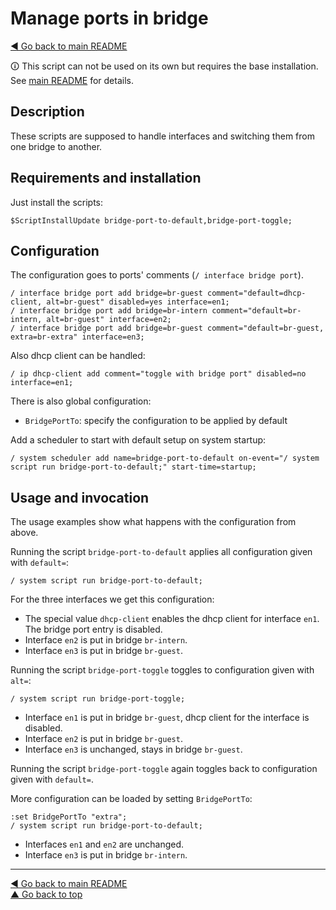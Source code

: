 Manage ports in bridge
======================

[◀ Go back to main README](../README.md)

🛈 This script can not be used on its own but requires the base installation.
See [main README](../README.md) for details.

Description
-----------

These scripts are supposed to handle interfaces and switching them from
one bridge to another.

Requirements and installation
-----------------------------

Just install the scripts:

    $ScriptInstallUpdate bridge-port-to-default,bridge-port-toggle;

Configuration
-------------

The configuration goes to ports' comments (`/ interface bridge port`).

    / interface bridge port add bridge=br-guest comment="default=dhcp-client, alt=br-guest" disabled=yes interface=en1;
    / interface bridge port add bridge=br-intern comment="default=br-intern, alt=br-guest" interface=en2;
    / interface bridge port add bridge=br-guest comment="default=br-guest, extra=br-extra" interface=en3;

Also dhcp client can be handled:

    / ip dhcp-client add comment="toggle with bridge port" disabled=no interface=en1;

There is also global configuration:

* `BridgePortTo`: specify the configuration to be applied by default

Add a scheduler to start with default setup on system startup:

    / system scheduler add name=bridge-port-to-default on-event="/ system script run bridge-port-to-default;" start-time=startup;

Usage and invocation
--------------------

The usage examples show what happens with the configuration from above.

Running the script `bridge-port-to-default` applies all configuration given
with `default=`:

    / system script run bridge-port-to-default;

For the three interfaces we get this configuration:

* The special value `dhcp-client` enables the dhcp client for interface `en1`. The bridge port entry is disabled.
* Interface `en2` is put in bridge `br-intern`.
* Interface `en3` is put in bridge `br-guest`.

Running the script `bridge-port-toggle` toggles to configuration given
with `alt=`:

    / system script run bridge-port-toggle;

* Interface `en1` is put in bridge `br-guest`, dhcp client for the interface is disabled.
* Interface `en2` is put in bridge `br-guest`.
* Interface `en3` is unchanged, stays in bridge `br-guest`.

Running the script `bridge-port-toggle` again toggles back to configuration
given with `default=`.

More configuration can be loaded by setting `BridgePortTo`:

    :set BridgePortTo "extra";
    / system script run bridge-port-to-default;

* Interfaces `en1` and `en2` are unchanged.
* Interface `en3` is put in bridge `br-intern`.

---
[◀ Go back to main README](../README.md)  
[▲ Go back to top](#top)
